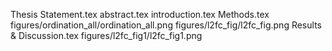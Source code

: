 Thesis Statement.tex
abstract.tex
introduction.tex
Methods.tex
figures/ordination_all/ordination_all.png
figures/l2fc_fig/l2fc_fig.png
Results & Discussion.tex
figures/l2fc_fig1/l2fc_fig1.png
